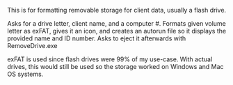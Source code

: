 This is for formatting removable storage for client data, usually a flash drive.

Asks for a drive letter, client name, and a computer #. Formats given volume letter as exFAT, gives it an icon, and creates an autorun file so it displays the provided name and ID number. Asks to eject it afterwards with RemoveDrive.exe

exFAT is used since flash drives were 99% of my use-case. With actual drives, this would still be used so the storage worked on Windows and Mac OS systems.
